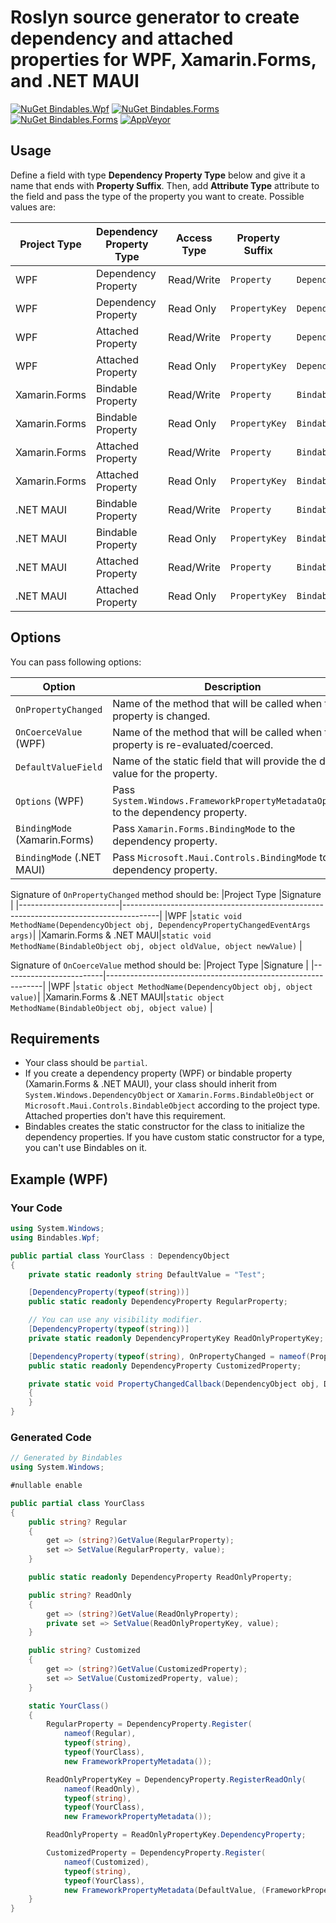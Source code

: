 
# Roslyn source generator to create dependency and attached properties for WPF, Xamarin.Forms, and .NET MAUI

[![NuGet Bindables.Wpf](https://img.shields.io/nuget/v/Bindables.Wpf.svg?label=Bindables.Wpf)](https://www.nuget.org/packages/Bindables.Wpf/)
[![NuGet Bindables.Forms](https://img.shields.io/nuget/v/Bindables.Forms.svg?label=Bindables.Forms)](https://www.nuget.org/packages/Bindables.Forms/)
[![NuGet Bindables.Forms](https://img.shields.io/nuget/v/Bindables.Maui.svg?label=Bindables.Maui)](https://www.nuget.org/packages/Bindables.Maui/)
[![AppVeyor](https://img.shields.io/appveyor/ci/notanaverageman/bindables.svg)](https://ci.appveyor.com/project/notanaverageman/bindables)

## Usage

Define a field with type __Dependency Property Type__ below and give it a name that ends with __Property Suffix__. Then, add __Attribute Type__ attribute to the field and pass the type of the property you want to create. Possible values are:

|Project Type |Dependency Property Type|Access Type|Property Suffix|Field Type             |Attribute Type                             |
|-------------|------------------------|-----------|---------------|-----------------------|-------------------------------------------|
|WPF          |Dependency Property     |Read/Write |`Property`     |`DependencyProperty`   |`Bindables.Wpf.DependencyPropertyAttribute`|
|WPF          |Dependency Property     |Read Only  |`PropertyKey`  |`DependencyPropertyKey`|`Bindables.Wpf.DependencyPropertyAttribute`|
|WPF          |Attached Property       |Read/Write |`Property`     |`DependencyProperty`   |`Bindables.Wpf.AttachedPropertyAttribute`  |
|WPF          |Attached Property       |Read Only  |`PropertyKey`  |`DependencyPropertyKey`|`Bindables.Wpf.AttachedPropertyAttribute`  |
|Xamarin.Forms|Bindable Property       |Read/Write |`Property`     |`BindableProperty`     |`Bindables.Forms.BindablePropertyAttribute`|
|Xamarin.Forms|Bindable Property       |Read Only  |`PropertyKey`  |`BindablePropertyKey`  |`Bindables.Forms.BindablePropertyAttribute`|
|Xamarin.Forms|Attached Property       |Read/Write |`Property`     |`BindableProperty`     |`Bindables.Forms.AttachedPropertyAttribute`|
|Xamarin.Forms|Attached Property       |Read Only  |`PropertyKey`  |`BindablePropertyKey`  |`Bindables.Forms.AttachedPropertyAttribute`|
|.NET MAUI    |Bindable Property       |Read/Write |`Property`     |`BindableProperty`     |`Bindables.Maui.BindablePropertyAttribute` |
|.NET MAUI    |Bindable Property       |Read Only  |`PropertyKey`  |`BindablePropertyKey`  |`Bindables.Maui.BindablePropertyAttribute` |
|.NET MAUI    |Attached Property       |Read/Write |`Property`     |`BindableProperty`     |`Bindables.Maui.AttachedPropertyAttribute` |
|.NET MAUI    |Attached Property       |Read Only  |`PropertyKey`  |`BindablePropertyKey`  |`Bindables.Maui.AttachedPropertyAttribute` |

## Options

You can pass following options:

|Option                       | Description                                                                       |
|-----------------------------|-----------------------------------------------------------------------------------|
|`OnPropertyChanged`          | Name of the method that will be called when the property is changed.              |
|`OnCoerceValue` (WPF)        | Name of the method that will be called when the property is re-evaluated/coerced. |
|`DefaultValueField`          | Name of the static field that will provide the default value for the property.    |
|`Options` (WPF)              | Pass `System.Windows.FrameworkPropertyMetadataOptions` to the dependency property.|
|`BindingMode` (Xamarin.Forms)| Pass `Xamarin.Forms.BindingMode` to the dependency property.                      |
|`BindingMode` (.NET MAUI)    | Pass `Microsoft.Maui.Controls.BindingMode` to the dependency property.            |

Signature of `OnPropertyChanged` method should be:
|Project Type             |Signature                                                                              |
|-------------------------|---------------------------------------------------------------------------------------|
|WPF                      |`static void MethodName(DependencyObject obj, DependencyPropertyChangedEventArgs args)`|
|Xamarin.Forms & .NET MAUI|`static void MethodName(BindableObject obj, object oldValue, object newValue)`         |

Signature of `OnCoerceValue` method should be:
|Project Type             |Signature                                                     |
|-------------------------|--------------------------------------------------------------|
|WPF                      |`static object MethodName(DependencyObject obj, object value)`|
|Xamarin.Forms & .NET MAUI|`static object MethodName(BindableObject obj, object value)`  |

## Requirements

- Your class should be `partial`.
- If you create a dependency property (WPF) or bindable property (Xamarin.Forms & .NET MAUI), your class should inherit from `System.Windows.DependencyObject` or `Xamarin.Forms.BindableObject` or `Microsoft.Maui.Controls.BindableObject` according to the project type. Attached properties don't have this requirement.
- Bindables creates the static constructor for the class to initialize the dependency properties. If you have custom static constructor for a type, you can't use Bindables on it.

## Example (WPF)

### Your Code

```c#
using System.Windows;
using Bindables.Wpf;

public partial class YourClass : DependencyObject
{
    private static readonly string DefaultValue = "Test";

    [DependencyProperty(typeof(string))]
    public static readonly DependencyProperty RegularProperty;

    // You can use any visibility modifier.
    [DependencyProperty(typeof(string))]
    private static readonly DependencyPropertyKey ReadOnlyPropertyKey;

    [DependencyProperty(typeof(string), OnPropertyChanged = nameof(PropertyChangedCallback), DefaultValueField = nameof(DefaultValue), Options = FrameworkPropertyMetadataOptions.BindsTwoWayByDefault)]
    public static readonly DependencyProperty CustomizedProperty;

    private static void PropertyChangedCallback(DependencyObject obj, DependencyPropertyChangedEventArgs args)
    {
    }
}
```

### Generated Code

```c#
// Generated by Bindables
using System.Windows;

#nullable enable

public partial class YourClass
{
    public string? Regular
    {
        get => (string?)GetValue(RegularProperty);
        set => SetValue(RegularProperty, value);
    }

    public static readonly DependencyProperty ReadOnlyProperty;

    public string? ReadOnly
    {
        get => (string?)GetValue(ReadOnlyProperty);
        private set => SetValue(ReadOnlyPropertyKey, value);
    }

    public string? Customized
    {
        get => (string?)GetValue(CustomizedProperty);
        set => SetValue(CustomizedProperty, value);
    }

    static YourClass()
    {
        RegularProperty = DependencyProperty.Register(
            nameof(Regular),
            typeof(string),
            typeof(YourClass),
            new FrameworkPropertyMetadata());

        ReadOnlyPropertyKey = DependencyProperty.RegisterReadOnly(
            nameof(ReadOnly),
            typeof(string),
            typeof(YourClass),
            new FrameworkPropertyMetadata());

        ReadOnlyProperty = ReadOnlyPropertyKey.DependencyProperty;

        CustomizedProperty = DependencyProperty.Register(
            nameof(Customized),
            typeof(string),
            typeof(YourClass),
            new FrameworkPropertyMetadata(DefaultValue, (FrameworkPropertyMetadataOptions)256, PropertyChangedCallback));
    }
}
```
